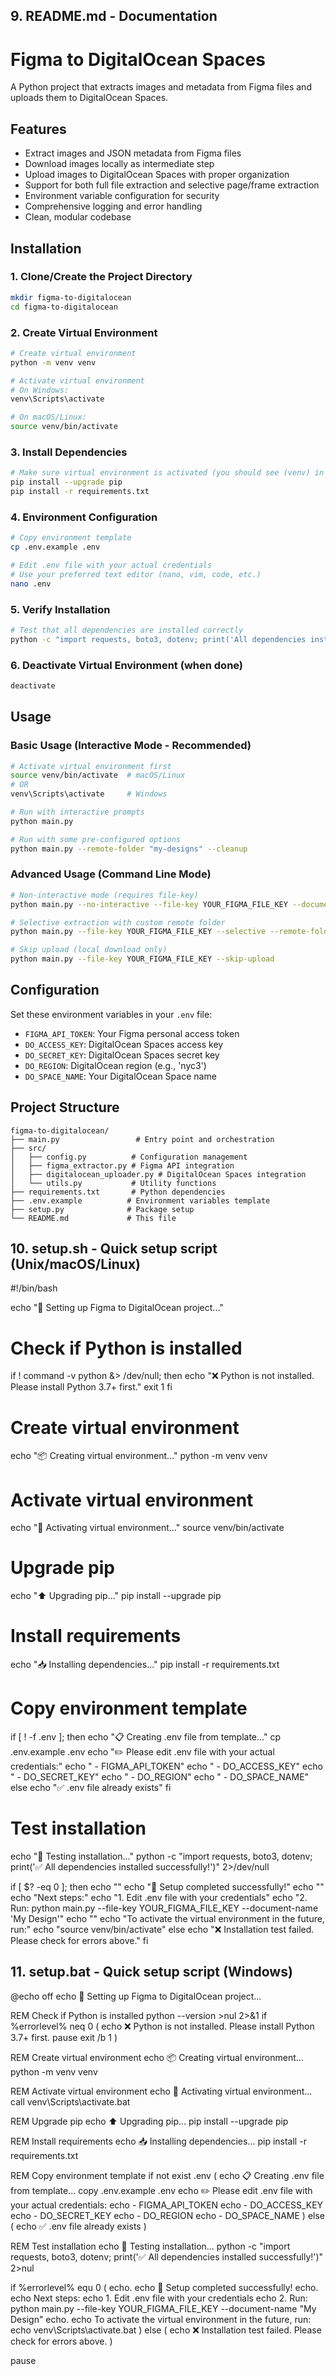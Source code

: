 ## 9. README.md - Documentation
# Figma to DigitalOcean Spaces

A Python project that extracts images and metadata from Figma files and uploads them to DigitalOcean Spaces.

## Features

- Extract images and JSON metadata from Figma files
- Download images locally as intermediate step
- Upload images to DigitalOcean Spaces with proper organization
- Support for both full file extraction and selective page/frame extraction
- Environment variable configuration for security
- Comprehensive logging and error handling
- Clean, modular codebase

## Installation

### 1. Clone/Create the Project Directory
```bash
mkdir figma-to-digitalocean
cd figma-to-digitalocean
```

### 2. Create Virtual Environment
```bash
# Create virtual environment
python -m venv venv

# Activate virtual environment
# On Windows:
venv\Scripts\activate

# On macOS/Linux:
source venv/bin/activate
```

### 3. Install Dependencies
```bash
# Make sure virtual environment is activated (you should see (venv) in your prompt)
pip install --upgrade pip
pip install -r requirements.txt
```

### 4. Environment Configuration
```bash
# Copy environment template
cp .env.example .env

# Edit .env file with your actual credentials
# Use your preferred text editor (nano, vim, code, etc.)
nano .env
```

### 5. Verify Installation
```bash
# Test that all dependencies are installed correctly
python -c "import requests, boto3, dotenv; print('All dependencies installed successfully!')"
```

### 6. Deactivate Virtual Environment (when done)
```bash
deactivate
```

## Usage

### Basic Usage (Interactive Mode - Recommended)
```bash
# Activate virtual environment first
source venv/bin/activate  # macOS/Linux
# OR
venv\Scripts\activate     # Windows

# Run with interactive prompts
python main.py

# Run with some pre-configured options
python main.py --remote-folder "my-designs" --cleanup
```

### Advanced Usage (Command Line Mode)
```bash
# Non-interactive mode (requires file-key)
python main.py --no-interactive --file-key YOUR_FIGMA_FILE_KEY --document-name "My Design"

# Selective extraction with custom remote folder
python main.py --file-key YOUR_FIGMA_FILE_KEY --selective --remote-folder "designs/v2" --cleanup

# Skip upload (local download only)
python main.py --file-key YOUR_FIGMA_FILE_KEY --skip-upload
```

## Configuration

Set these environment variables in your `.env` file:

- `FIGMA_API_TOKEN`: Your Figma personal access token
- `DO_ACCESS_KEY`: DigitalOcean Spaces access key
- `DO_SECRET_KEY`: DigitalOcean Spaces secret key
- `DO_REGION`: DigitalOcean region (e.g., 'nyc3')
- `DO_SPACE_NAME`: Your DigitalOcean Space name

## Project Structure

```
figma-to-digitalocean/
├── main.py                 # Entry point and orchestration
├── src/
│   ├── config.py          # Configuration management
│   ├── figma_extractor.py # Figma API integration
│   ├── digitalocean_uploader.py # DigitalOcean Spaces integration
│   └── utils.py           # Utility functions
├── requirements.txt       # Python dependencies
├── .env.example          # Environment variables template
├── setup.py              # Package setup
└── README.md             # This file
```

## 10. setup.sh - Quick setup script (Unix/macOS/Linux)
#!/bin/bash

echo "🚀 Setting up Figma to DigitalOcean project..."

# Check if Python is installed
if ! command -v python &> /dev/null; then
    echo "❌ Python is not installed. Please install Python 3.7+ first."
    exit 1
fi

# Create virtual environment
echo "📦 Creating virtual environment..."
python -m venv venv

# Activate virtual environment
echo "🔧 Activating virtual environment..."
source venv/bin/activate

# Upgrade pip
echo "⬆️  Upgrading pip..."
pip install --upgrade pip

# Install requirements
echo "📥 Installing dependencies..."
pip install -r requirements.txt

# Copy environment template
if [ ! -f .env ]; then
    echo "📋 Creating .env file from template..."
    cp .env.example .env
    echo "✏️  Please edit .env file with your actual credentials:"
    echo "   - FIGMA_API_TOKEN"
    echo "   - DO_ACCESS_KEY"
    echo "   - DO_SECRET_KEY"
    echo "   - DO_REGION"
    echo "   - DO_SPACE_NAME"
else
    echo "✅ .env file already exists"
fi

# Test installation
echo "🧪 Testing installation..."
python -c "import requests, boto3, dotenv; print('✅ All dependencies installed successfully!')" 2>/dev/null

if [ $? -eq 0 ]; then
    echo ""
    echo "🎉 Setup completed successfully!"
    echo ""
    echo "Next steps:"
    echo "1. Edit .env file with your credentials"
    echo "2. Run: python main.py --file-key YOUR_FIGMA_FILE_KEY --document-name 'My Design'"
    echo ""
    echo "To activate the virtual environment in the future, run:"
    echo "source venv/bin/activate"
else
    echo "❌ Installation test failed. Please check for errors above."
fi


## 11. setup.bat - Quick setup script (Windows)
@echo off
echo 🚀 Setting up Figma to DigitalOcean project...

REM Check if Python is installed
python --version >nul 2>&1
if %errorlevel% neq 0 (
    echo ❌ Python is not installed. Please install Python 3.7+ first.
    pause
    exit /b 1
)

REM Create virtual environment
echo 📦 Creating virtual environment...
python -m venv venv

REM Activate virtual environment
echo 🔧 Activating virtual environment...
call venv\Scripts\activate.bat

REM Upgrade pip
echo ⬆️ Upgrading pip...
pip install --upgrade pip

REM Install requirements
echo 📥 Installing dependencies...
pip install -r requirements.txt

REM Copy environment template
if not exist .env (
    echo 📋 Creating .env file from template...
    copy .env.example .env
    echo ✏️ Please edit .env file with your actual credentials:
    echo    - FIGMA_API_TOKEN
    echo    - DO_ACCESS_KEY
    echo    - DO_SECRET_KEY
    echo    - DO_REGION
    echo    - DO_SPACE_NAME
) else (
    echo ✅ .env file already exists
)

REM Test installation
echo 🧪 Testing installation...
python -c "import requests, boto3, dotenv; print('✅ All dependencies installed successfully!')" 2>nul

if %errorlevel% equ 0 (
    echo.
    echo 🎉 Setup completed successfully!
    echo.
    echo Next steps:
    echo 1. Edit .env file with your credentials
    echo 2. Run: python main.py --file-key YOUR_FIGMA_FILE_KEY --document-name "My Design"
    echo.
    echo To activate the virtual environment in the future, run:
    echo venv\Scripts\activate.bat
) else (
    echo ❌ Installation test failed. Please check for errors above.
)

pause